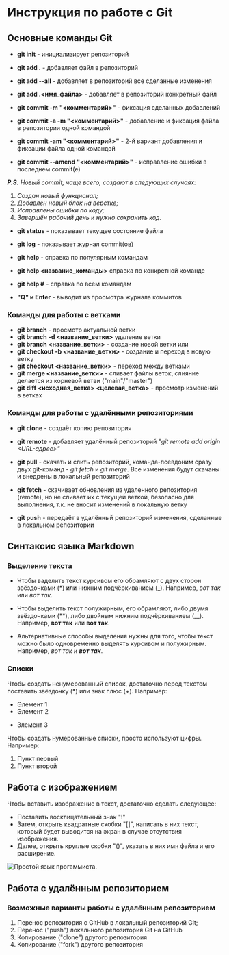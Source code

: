 # Инструкция по работе с Git
## Основные команды Git

* __git init__ - инициализирует репозиторий

* __git add .__ - добавляет файл в репозиторий
* __git add --all__ - добавляет в репозиторий все сделанные изменения
* __git add .\<имя_файла>__ - добавляет в репозиторий конкретный файл

* __git commit -m "<комментарий>"__ - фиксация сделанных добавлений
* __git commit -a -m "<комментарий>"__ - добавление и фиксация файла в репозитории одной командой
* __git commit -am "<комментарий>"__ - 2-й вариант добавления и фиксации файла одной командой
* __git commit --amend "<комментарий>"__ - исправление ошибки в последнем commit(e)

*__P.S.__ Новый commit, чаще всего, создают в следующих случаях:* 

1. _Создан новый функционал;_ 
2. _Добавлен новый блок на верстке;_ 
3. _Исправлены ошибки по коду;_ 
4. _Завершён рабочий день и нужно сохранить код._

* __git status__ - показывает текущее состояние файла
* __git log__ - показывает журнал commit(ов)
* __git help__ - справка по популярным командам
* __git help <название_команды>__ справка по конкретной команде
* __git help #__ - справка по всем командам

* __"Q" и Enter__ - выводит из просмотра журнала коммитов


### Команды для работы с ветками

+ __git branch__ - просмотр актуальной ветки
+ __git branch -d <название_ветки>__ удаление ветки
+ __git branch <название_ветки>__ - создание новой ветки
или
+ __git checkout -b <название_ветки>__ - создание и переход в новую ветку 
+ __git checkout <название_ветки>__ - переход между ветками
+ __git merge <название_ветки>__ - сливает файлы веток, слияние делается из корневой ветви ("main"/"master")
+ __git diff <исходная_ветка> <целевая_ветка>__ - просмотр изменений в ветках

### Команды для работы с удалёнными репозиториями

* __git clone__ - создаёт копию репозитория
+ __git remote__ - добавляет удалённый репозиторий _"git remote add origin <URL-адрес>"_

* __git pull__ - скачать и слить репозиторий, команда-псевдоним сразу двух git-команд - *git fetch* и *git merge*. Все изменения будут скачаны и внедрены в локальный репозиторий

+ __git fetch__ - скачивает обновления из удаленного репозитория (remote), но не сливает их с текущей веткой, безопасно для выполнения, т.к. не вносит изменений в локальную ветку

+ __git push__ - передаёт в удалённый репозиторий изменения, сделанные в локальном репозитории

## Синтаксис языка Markdown

### Выделение текста

* Чтобы ваделить текст курсивом его обрамляют с двух сторон звёздочками (*) или нижним подчёркиванием (_). Например, *вот так* или _вот так_.

* Чтобы выделить текст полужирным, его обрамляют, либо двумя звёздочками (**), либо двойным нижним подчёркиванием (__). Например, **вот так** или __вот так__.

* Альтернативные способы выделения нужны для того, чтобы текст можно было одновременно выделять курсивом и полужирным. Например, _вот так и **вот так**_.

### Списки

Чтобы создать ненумерованный список, достаточно перед текстом поставить звёздочку (*) или знак плюс (+). Например:
* Элемент 1
* Элемент 2
+ Злемент 3

Чтобы создать нумерованные списки, просто используют цифры. Например:
1. Пункт первый
2. Пункт второй

## Работа с изображением

Чтобы вставить изображение в текст, достаточно сделать следующее:
* Поставить восклицательный знак "!"
* Затем, открыть квадратные скобки "[]", написать в них текст, который будет выводится на экран в случае отсутствия изображения.
* Далее, открыть круглые скобки "()", указать в них имя файла и его расширение. 

![Простой язык прогаммиста.](programmer-1.jpg)


## Работа с удалённым репозиторием

### Возможные варианты работы с удалённым репозиторием

1) Перенос репозитория c GitHub в локальный репозиторий Git;
2) Перенос ("push") локального репозитория Git на GitHub
3) Копирование ("clone") другого репозитория
4) Копирование ("fork") другого репозитория